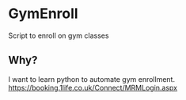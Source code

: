 # GymEnroll
Script to enroll on gym classes


## Why?

I want to learn python to automate gym enrollment.
https://booking.1life.co.uk/Connect/MRMLogin.aspx



